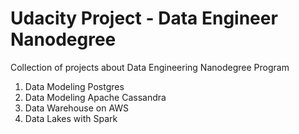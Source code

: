 # Udacity Project - Data Engineer Nanodegree
Collection of projects about Data Engineering Nanodegree Program

1. Data Modeling Postgres
2. Data Modeling Apache Cassandra
3. Data Warehouse on AWS 
4. Data Lakes with Spark
